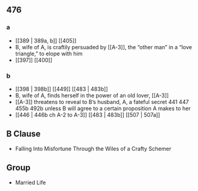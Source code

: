 ## 476
### a
- [[389 | 389a, b]] [[405]] 
- B, wife of A, is craftily persuaded by [[A-3]], the “other man” in a “love triangle,” to elope with him
- [[397]] [[400]] 

### b
- [[398 | 398b]] [[449]] [[483 | 483b]] 
- B, wife of A, finds herself in the power of an old lover, [[A-3]]
- [[A-3]] threatens to reveal to B’s husband, A, a fateful secret 441 447 455b 492b unless B will agree to a certain proposition A makes to her
- [[446 | 446b ch A-2 to A-3]] [[483 | 483b]] [[507 | 507a]] 

## B Clause
- Falling Into Misfortune Through the Wiles of a Crafty Schemer

## Group
- Married Life

